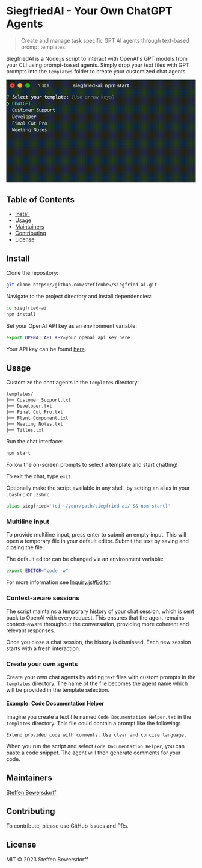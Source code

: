# SiegfriedAI - Your Own ChatGPT Agents

> Create and manage task specific GPT AI agents through text-based prompt templates.

SiegfriedAI is a Node.js script to interact with OpenAI's GPT models from your CLI using prompt-based agents. Simply drop your text files with GPT prompts into the `templates` folder to create your customized chat agents.

![SiegfriedAI example](docs/example.gif) 

## Table of Contents

- [Install](#install)
- [Usage](#usage)
- [Maintainers](#maintainers)
- [Contributing](#contributing)
- [License](#license)

## Install

Clone the repository:

```bash
git clone https://github.com/steffenbew/siegfried-ai.git
```

Navigate to the project directory and install dependencies:

```bash
cd siegfried-ai
npm install
```

Set your OpenAI API key as an environment variable:

```bash
export OPENAI_API_KEY=your_openai_api_key_here
```

Your API key can be found [here](https://platform.openai.com/account/api-keys).

## Usage

Customize the chat agents in the `templates` directory:

```
templates/
├── Customer Support.txt
├── Developer.txt
├── Final Cut Pro.txt
├── Flynt Component.txt
├── Meeting Notes.txt
├── Titles.txt
```

Run the chat interface:

```bash
npm start
```

Follow the on-screen prompts to select a template and start chatting!

To exit the chat, type `exit`.

Optionally make the script available in any shell, by setting an alias in your `.bashrc` or `.zshrc`:
```bash
alias siegfried='(cd ~/your/path/siegfried-ai/ && npm start)'
```

### Multiline input

To provide multiline input, press enter to submit an empty input. This will open a temporary file in your default editor. Submit the text by saving and closing the file.

The default editor can be changed via an environment variable:
```bash
export EDITOR="code -w"
```

For more information see [Inquiry.js#Editor](https://github.com/SBoudrias/Inquirer.js#user-content-editor).

### Context-aware sessions
The script maintains a temporary history of your chat session, which is sent back to OpenAI with every request. This ensures that the agent remains context-aware throughout the conversation, providing more coherent and relevant responses.

Once you close a chat session, the history is dismissed. Each new session starts with a fresh interaction.

### Create your own agents
Create your own chat agents by adding text files with custom prompts in the `templates` directory. The name of the file becomes the agent name which will be provided in the template selection.

#### Example: Code Documentation Helper
Imagine you create a text file named `Code Documentation Helper.txt` in the `templates` directory. This file could contain a prompt like the following:

```
Extend provided code with comments. Use clear and concise language.
```

When you run the script and select `Code Documentation Helper`, you can paste a code snippet. The agent will then generate comments for your code.

## Maintainers
[Steffen Bewersdorff](https://github.com/steffenbew)

## Contributing
To contribute, please use GitHub Issues and PRs.

## License
MIT © 2023 Steffen Bewersdorff
